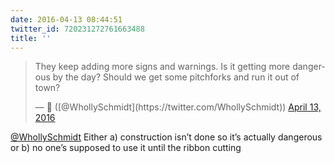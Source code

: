 ```yaml
---
date: 2016-04-13 08:44:51
twitter_id: 720231272761663488
title: ''
---
```


<blockquote class="twitter-tweet"><p lang="en" dir="ltr">They keep adding more signs and warnings. Is it getting more dangerous by the day? Should we get some pitchforks and run it out of town?</p>&mdash; 🤧 ([@WhollySchmidt](https://twitter.com/WhollySchmidt)) <a href="https://twitter.com/WhollySchmidt/status/720229824648900612?ref_src=twsrc%5Etfw">April 13, 2016</a></blockquote>
<script async src="https://platform.twitter.com/widgets.js" charset="utf-8"></script>

[@WhollySchmidt](https://twitter.com/WhollySchmidt) Either a) construction isn’t done so it’s actually dangerous or b) no one’s supposed to use it until the ribbon cutting
